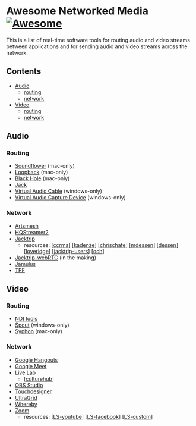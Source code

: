 # Awesome Networked Media [![Awesome](https://awesome.re/badge.svg)](https://awesome.re)

This is a list of real-time software tools for routing audio and video streams between applications and for sending audio and video streams across the network.

## Contents

- [Audio](#audio)
  - [routing](#routing)
  - [network](#network)
- [Video](#video)
  - [routing](#routing-1)
  - [network](#network-1)

## Audio

### Routing

- [Soundflower](https://github.com/mattingalls/Soundflower) (mac-only)
- [Loopback](https://rogueamoeba.com/loopback/) (mac-only)
- [Black Hole](https://github.com/ExistentialAudio/BlackHole) (mac-only)
- [Jack](https://jackaudio.org/)
- [Virtual Audio Cable](https://www.vb-audio.com/Cable/) (windows-only)
- [Virtual Audio Capture Device](https://github.com/rdp/virtual-audio-capture-grabber-device) (windows-only)

### Network

- [Artsmesh](https://www.artsmesh.com/)
- [HQStreamer2](https://github.com/sauraen/HQStreamer2)
- [Jacktrip](https://github.com/jacktrip/jacktrip)
  - resources: [[ccrma](https://ccrma.stanford.edu/software/jacktrip/)] [[kadenze](https://www.kadenze.com/courses/online-jamming-and-concert-technology-x/info)] [[chrischafe](http://chrischafe.net/online-jamming-and-concert-technology-online-course/)] [[mdessen](https://mdessen.com/portfolio/networked-music-performance-resources/)] [[dessen](https://docs.google.com/document/d/1YLX8NatB_Ktdr24LyVg7h_P3zwG1lh1D0A0e733mCYo/edit)] [[loveridge](https://docs.google.com/document/d/18pbu2xQRv521NKvHuYHjIVXRcLFqcDsqYnfKixyuyGg/edit)] [[jacktrip-users](https://groups.google.com/forum/#!forum/jacktrip-users)] [[och](https://github.com/omarcostahamido/One-Quick-Solution_Patches/tree/master/Other)]
- [Jacktrip-webRTC](https://github.com/jacktrip-webrtc/jacktrip-webrtc) (in the making)
- [Jamulus](https://github.com/corrados/jamulus) 
- [TPF](https://gitlab.zhdk.ch/TPF)

## Video

### Routing

- [NDI tools](https://ndi.tv/tools/)
- [Spout](https://spout.zeal.co/) (windows-only)
- [Syphon](http://syphon.v002.info/) (mac-only)

### Network

- [Google Hangouts](https://hangouts.google.com/)
- [Google Meet](https://meet.google.com/)
- [Live Lab](https://github.com/ojack/LiveLab)
  - [[culturehub](https://www.culturehub.org/livelab)]
- [OBS Studio](https://obsproject.com/)
- [Touchdesigner](https://derivative.ca/)
- [UltraGrid](http://www.ultragrid.cz/)
- [Whereby](https://whereby.com/)
- [Zoom](https://zoom.us/)
  - resources: [[LS-youtube](https://support.zoom.us/hc/en-us/articles/360028478292-Streaming-a-Meeting-or-Webinar-on-YouTube-Live)] [[LS-facebook](https://support.zoom.us/hc/en-us/articles/115000350406-Streaming-a-Meeting-or-Webinar-on-Facebook-Live)] [[LS-custom](https://support.zoom.us/hc/en-us/articles/115001777826-Live-Streaming-Meetings-or-Webinars-Using-a-Custom-Service)]
